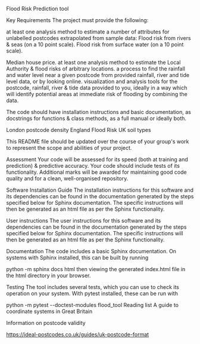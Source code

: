 Flood Risk Prediction tool

Key Requirements
The project must provide the following:

at least one analysis method to estimate a number of attributes for unlabelled postcodes extrapolated from sample data:
Flood risk from rivers & seas (on a 10 point scale).
Flood risk from surface water (on a 10 point scale).

Median house price.
at least one analysis method to estimate the Local Authority & flood risks of arbitrary locations.
a process to find the rainfall and water level near a given postcode from provided rainfall, river and tide level data, or by looking online.
visualization and analysis tools for the postcode, rainfall, river & tide data provided to you, ideally in a way which will identify potential areas at immediate risk of flooding by combining the data.

The code should have installation instructions and basic documentation, as docstrings for functions & class methods, as a full manual or ideally both.

London postcode density England Flood Risk UK soil types

This README file should be updated over the course of your group's work to represent the scope and abilities of your project.

Assessment
Your code will be assessed for its speed (both at training and prediction) & predictive accuracy.
Your code should include tests of its functionality.
Additional marks will be awarded for maintaining good code quality and for a clean, well-organised repository.

Software Installation Guide
The installation instructions for this software and its dependencies can be found in the documentation generated by the steps specified below for Sphinx documentation. The specific instructions will then be generated as an html file as per the Sphinx functionality.

User instructions
The user instructions for this software and its dependencies can be found in the documentation generated by the steps specified below for Sphinx documentation. The specific instructions will then be generated as an html file as per the Sphinx functionality.

Documentation
The code includes a basic Sphinx documentation. On systems with Sphinx installed, this can be built by running

python -m sphinx docs html
then viewing the generated index.html file in the html directory in your browser.

Testing
The tool includes several tests, which you can use to check its operation on your system. With pytest installed, these can be run with

python -m pytest --doctest-modules flood_tool
Reading list
A guide to coordinate systems in Great Britain

Information on postcode validity

https://ideal-postcodes.co.uk/guides/uk-postcode-format
